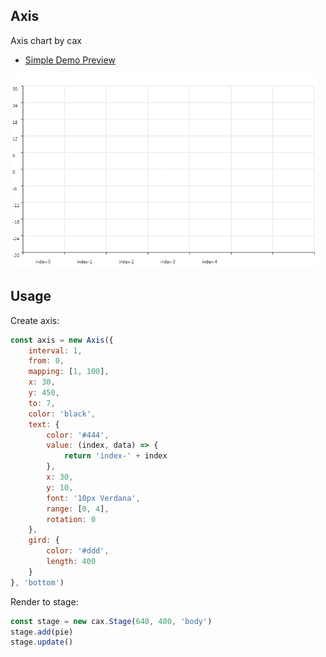 ## Axis

Axis chart by cax

* [Simple Demo Preview](https://dntzhang.github.io/wechart/packages/axis/examples/simple/)

![Axis](./asset/axis.png)

## Usage

Create axis:

```js
const axis = new Axis({
    interval: 1,
    from: 0,
    mapping: [1, 100],
    x: 30,
    y: 450,
    to: 7,
    color: 'black',
    text: {
        color: '#444',
        value: (index, data) => {
            return 'index-' + index
        },
        x: 30,
        y: 10,
        font: '10px Verdana',
        range: [0, 4],
        rotation: 0
    },
    gird: {
        color: '#ddd',
        length: 400
    }
}, 'bottom')

```

Render to stage:

```js
const stage = new cax.Stage(640, 400, 'body')
stage.add(pie)
stage.update()
```

